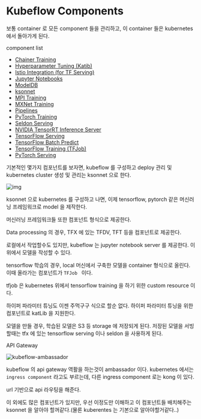 # Kubeflow Components



보통 container 로 모든 component 들을 관리하고, 이 container 들은 kubernetes 에서 돌아가게 된다.

component list

- [Chainer Training](https://www.kubeflow.org/docs/components/chainer/)
- [Hyperparameter Tuning (Katib)](https://www.kubeflow.org/docs/components/hyperparameter/)
- [Istio Integration (for TF Serving)](https://www.kubeflow.org/docs/components/istio/)
- [Jupyter Notebooks](https://www.kubeflow.org/docs/components/jupyter/)
- [ModelDB](https://www.kubeflow.org/docs/components/modeldb/)
- [ksonnet](https://www.kubeflow.org/docs/components/ksonnet/)
- [MPI Training](https://www.kubeflow.org/docs/components/mpi/)
- [MXNet Training](https://www.kubeflow.org/docs/components/mxnet/)
- [Pipelines](https://www.kubeflow.org/docs/components/pipelines/)
- [PyTorch Training](https://www.kubeflow.org/docs/components/pytorch/)
- [Seldon Serving](https://www.kubeflow.org/docs/components/seldon/)
- [NVIDIA TensorRT Inference Server](https://www.kubeflow.org/docs/components/trtinferenceserver/)
- [TensorFlow Serving](https://www.kubeflow.org/docs/components/tfserving_new/)
- [TensorFlow Batch Predict](https://www.kubeflow.org/docs/components/tfbatchpredict/)
- [TensorFlow Training (TFJob)](https://www.kubeflow.org/docs/components/tftraining/)
- [PyTorch Serving](https://www.kubeflow.org/docs/components/pytorchserving/)



기본적인 몇가지 컴포넌트를 보자면, kubeflow 를 구성하고 deploy 관리 및 kubernetes cluster 생성 및 관리는 ksonnet 으로 한다.

![img](https://codelabs.developers.google.com/codelabs/kubeflow-introduction/img/79510abb19809cc2.png)



ksonnet 으로 kubernetes 를 구성하고 나면, 이제 tensorflow, pytorch 같은 머신러닝 프레임워크로 model 을 제작한다.

머신러닝 프레임워크들 또한 컴포넌트 형식으로 제공한다.

Data processing 의 경우, TFX 에 있는 TFDV, TFT 등을 컴포넌트로 제공한다.

로컬에서 작업할수도 있지만, kubeflow 는 jupyter notebook server 를 제공한다. 이 위에서 모델을 작성할 수 있다.

tensorflow 학습의 경우, local 머신에서 구축한 모델을 container 형식으로 올린다. 이때 올라가는 컴포넌트가 `TFJob ` 이다.

tfjob 은 kubernetes 위에서 tensorflow training 을 하기 위한 custom resource 이다.

하이퍼 파라미터 튜닝도 이젠 주먹구구 식으로 할순 없다. 하이퍼 파라미터 튜닝을 위한 컴포넌트로 katLib 을 지원한다.

모델을 만들 경우, 학습된 모델은 S3 등 storage 에 저장되게 된다. 저장된 모델을 서빙할때는 tfx 에 있는 tensorflow serving 이나 seldon 을 사용하게 된다.



API Gateway

![kubeflow-ambassador](https://d33wubrfki0l68.cloudfront.net/0056db8c6096c756d2ad3e5517bc4521337aea8c/532e3/images/blog/2018-06-01-dynamic-ingress-kubernetes/kubeflow-ambassador.png)



kubeflow 의 api gateway 역활을 하는것이 ambassador 이다. kubernetes 에서는 `ingress component` 라고도 부르는데, 다른 ingress component 로는 kong 이 있다.

url 기반으로 api 라우팅을 해준다.



이 외에도 많은 컴포넌트가 있지만, 우선 이정도만 이해하고 이 컴포넌트들 배치해주는 ksonnet 을 알아야 할꺼같다.(물론 kuberentes 는 기본으로 알아야할거같다..)

